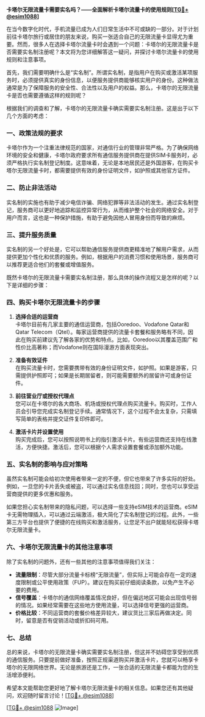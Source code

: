 **卡塔尔无限流量卡需要实名吗？——全面解析卡塔尔流量卡的使用规则[[TG💪+ @esim1088](https://t.me/s/esim1088)]**

在当今数字化时代，手机流量已成为人们日常生活中不可或缺的一部分。对于计划前往卡塔尔旅行或居住的朋友来说，购买一张适合自己的无限流量卡显得尤为重要。然而，很多人在选择卡塔尔流量卡时会遇到一个问题：卡塔尔的无限流量卡是否需要实名制注册呢？本文将为您详细解答这一疑问，并探讨卡塔尔流量卡的使用规则和注意事项。

首先，我们需要明确什么是“实名制”。所谓实名制，是指用户在购买或激活某项服务时，必须提供真实的身份信息，以便服务提供商能够核实用户的身份。这种做法通常是为了保障服务的安全性、合法性以及用户的权益。那么，卡塔尔的无限流量卡是否也需要遵循这样的规则呢？

根据我们的调查和了解，卡塔尔的无限流量卡确实需要实名制注册。这是出于以下几个方面的考虑：

### **一、政策法规的要求**
卡塔尔作为一个注重法律规范的国家，对通信行业的管理非常严格。为了确保网络环境的安全和健康，卡塔尔政府要求所有通信服务提供商在提供SIM卡服务时，必须严格执行实名制登记制度。这意味着，无论是本地居民还是外国游客，在购买卡塔尔无限流量卡时，都需要提供有效的身份证明文件，如护照或其他官方证件。

### **二、防止非法活动**
实名制的实施也有助于减少电信诈骗、网络犯罪等非法活动的发生。通过实名制登记，服务商可以更好地追踪和监控异常行为，从而维护整个社会的网络安全。对于用户而言，这也是一种保护措施，有助于避免因他人冒用身份而导致的麻烦。

### **三、提升服务质量**
实名制的另一个好处是，它可以帮助通信服务提供商更精准地了解用户需求，从而提供更加个性化和优质的服务。例如，根据用户的消费习惯和使用场景，服务商可以推荐更适合他们的套餐或增值服务。

既然卡塔尔的无限流量卡需要实名制注册，那么具体的操作流程又是怎样的呢？以下是详细的步骤：

### **四、购买卡塔尔无限流量卡的步骤**
1. **选择合适的运营商**  
   卡塔尔目前有几家主要的通信运营商，包括Ooredoo、Vodafone Qatar和Qatar Telecom（Qtel）。每家运营商提供的流量卡套餐和服务略有不同，因此在购买前建议先了解各家的优势和特点。比如，Ooredoo以其覆盖范围广和性价比高著称；而Vodafone则在国际漫游方面表现突出。

2. **准备有效证件**  
   在购买流量卡时，您需要携带有效的身份证明文件，如护照。如果是游客，只需提供护照即可；如果是长期居留者，则可能需要额外的居留许可或身份证件。

3. **前往营业厅或授权代理点**  
   您可以在卡塔尔的各大商场、机场或授权代理点购买流量卡。购买时，工作人员会引导您完成实名制登记手续。通常情况下，这个过程不会太复杂，只需填写简单的表格并提交证件复印件即可。

4. **激活卡片并设置使用**  
   购买完成后，您可以按照说明书上的指引激活卡片。有些运营商还支持在线激活，方便快捷。激活后，您可以根据个人需求设置套餐或添加额外功能。

### **五、实名制的影响与应对策略**
虽然实名制可能会给初次使用者带来一定的不便，但它也带来了许多实际的好处。例如，一旦您的卡片丢失或被盗，可以通过实名信息找回；同时，您也可以享受运营商提供的更多优惠和服务。

如果您担心实名制带来的隐私问题，可以选择一些支持eSIM技术的运营商。eSIM卡无需物理插入，可以通过云端激活，极大简化了实名制登记的过程。此外，一些第三方平台也提供了便捷的在线购买和激活服务，让您足不出户就能轻松获得卡塔尔无限流量卡。

### **六、卡塔尔无限流量卡的其他注意事项**
除了实名制的问题外，还有一些其他的注意事项值得我们关注：

- **流量限制**：尽管大部分流量卡标榜“无限流量”，但实际上可能会存在一定的速度限制或公平使用政策（FUP）。建议在购买前仔细阅读条款，以免产生不必要的费用。
- **信号覆盖**：卡塔尔的通信网络覆盖情况良好，但在偏远地区可能会出现信号弱的情况。如果经常需要在这些地方使用流量，可以选择信号更强的运营商。
- **价格比较**：不同运营商的套餐价格差异较大，建议货比三家后再做决定。同时，留意是否有促销活动或折扣码可用。

### **七、总结**
总的来说，卡塔尔的无限流量卡确实需要实名制注册，但这并不妨碍您享受到优质的通信服务。只要提前做好准备，按照正规渠道购买并激活卡片，您就可以畅享卡塔尔的无限网络世界。无论是旅游还是工作，一张合适的无限流量卡都能为您的生活增添便利。

希望本文能帮助您更好地了解卡塔尔无限流量卡的相关信息。如果您还有其他疑问，欢迎随时留言讨论！[[TG💪+ @esim1088](https://t.me/s/esim1088)] 

[[TG💪+ @esim1088](https://t.me/s/esim1088) ![Image](https://i.postimg.cc/4NQfJmqS/Snipaste-2025-05-13-00-14-12.png)]